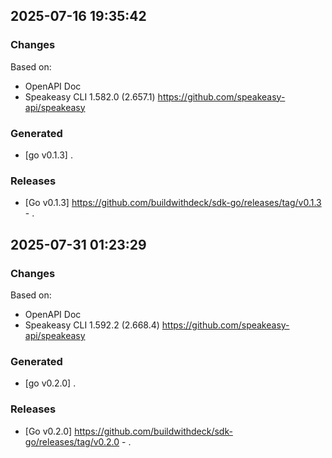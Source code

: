 

## 2025-07-16 19:35:42
### Changes
Based on:
- OpenAPI Doc  
- Speakeasy CLI 1.582.0 (2.657.1) https://github.com/speakeasy-api/speakeasy
### Generated
- [go v0.1.3] .
### Releases
- [Go v0.1.3] https://github.com/buildwithdeck/sdk-go/releases/tag/v0.1.3 - .

## 2025-07-31 01:23:29
### Changes
Based on:
- OpenAPI Doc  
- Speakeasy CLI 1.592.2 (2.668.4) https://github.com/speakeasy-api/speakeasy
### Generated
- [go v0.2.0] .
### Releases
- [Go v0.2.0] https://github.com/buildwithdeck/sdk-go/releases/tag/v0.2.0 - .